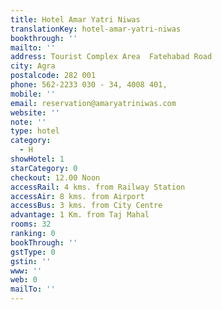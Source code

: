 ```yaml
---
title: Hotel Amar Yatri Niwas
translationKey: hotel-amar-yatri-niwas
bookthrough: ''
mailto: ''
address: Tourist Complex Area  Fatehabad Road
city: Agra
postalcode: 282 001
phone: 562-2233 030 - 34, 4008 401,
mobile: ''
email: reservation@amaryatriniwas.com
website: ''
note: ''
type: hotel
category:
  - H
showHotel: 1
starCategory: 0
checkout: 12.00 Noon
accessRail: 4 kms. from Railway Station
accessAir: 8 kms. from Airport
accessBus: 3 kms. from City Centre
advantage: 1 Km. from Taj Mahal
rooms: 32
ranking: 0
bookThrough: ''
gstType: 0
gstin: ''
www: ''
web: 0
mailTo: ''
---
```







